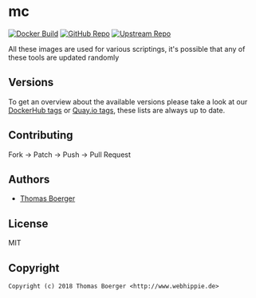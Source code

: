 # mc

[![Docker Build](https://github.com/toolhippie/mc/workflows/docker/badge.svg)](https://github.com/toolhippie/mc/actions?query=workflow%3Adocker) [![GitHub Repo](https://img.shields.io/badge/github-repo-yellowgreen)](https://github.com/toolhippie/mc) [![Upstream Repo](https://img.shields.io/badge/upstream-repo-yellow)](https://github.com/minio/mc)

All these images are used for various scriptings, it's possible that any of
these tools are updated randomly

## Versions

To get an overview about the available versions please take a look at our
[DockerHub tags][dockerhub] or [Quay.io tags][quayio], these lists are always up
to date.

## Contributing

Fork -> Patch -> Push -> Pull Request

## Authors

*  [Thomas Boerger](https://github.com/tboerger)

## License

MIT

## Copyright

```console
Copyright (c) 2018 Thomas Boerger <http://www.webhippie.de>
```

[dockerhub]: https://hub.docker.com/r/toolhippie/mc/tags/
[quayio]: https://quay.io/repository/toolhippie/mc?tab=tags
